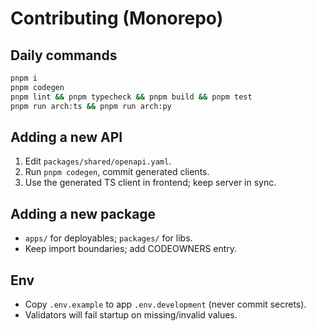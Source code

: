 # Contributing (Monorepo)

## Daily commands
```bash
pnpm i
pnpm codegen
pnpm lint && pnpm typecheck && pnpm build && pnpm test
pnpm run arch:ts && pnpm run arch:py
```

## Adding a new API
1. Edit `packages/shared/openapi.yaml`.
2. Run `pnpm codegen`, commit generated clients.
3. Use the generated TS client in frontend; keep server in sync.

## Adding a new package
- `apps/` for deployables; `packages/` for libs.
- Keep import boundaries; add CODEOWNERS entry.

## Env
- Copy `.env.example` to app `.env.development` (never commit secrets).
- Validators will fail startup on missing/invalid values.
